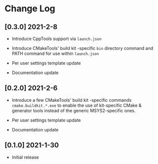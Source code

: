 # Change Log

## [0.3.0] 2021-2-8

- Introduce CppTools support via `launch.json`

- Introduce CMakeTools' build kit -specific `bin` directory command and PATH command for use within `launch.json`

- Per user settings template update

- Documentation update

## [0.2.0] 2021-2-6

- Introduce a few CMakeTools' build kit -specific commands `cmake.buildkit.*.exe` to enable the use of kit-specific CMake & generator tools instead of the generic MSYS2-specific ones.

- Per user settings template update

- Documentation update

## [0.1.0] 2021-1-30

- Initial release
